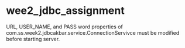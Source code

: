 # wee2_jdbc_assignment

URL, USER_NAME, and PASS word properties of com.ss.week2.jdbcakbar.service.ConnectionServivce must be modified before starting server. 
